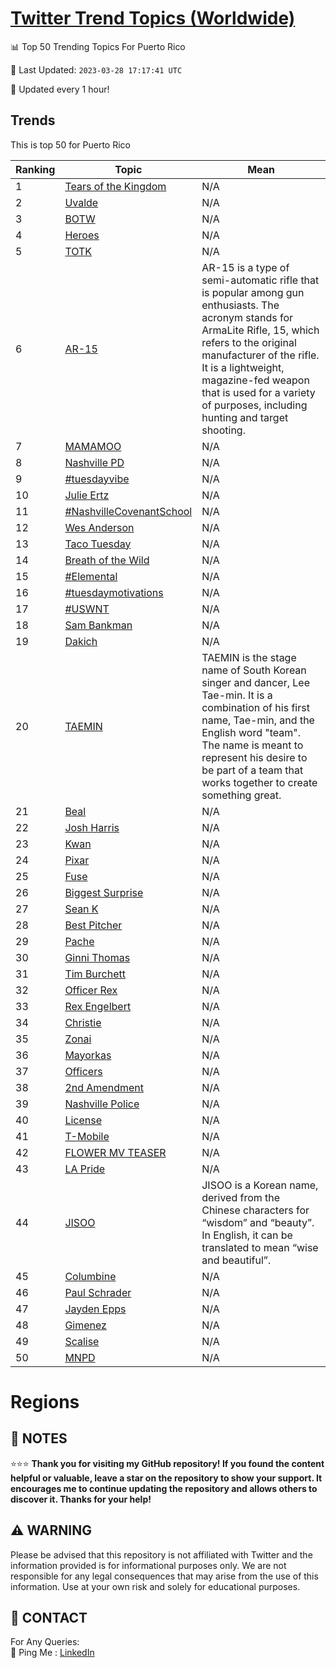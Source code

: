 [Twitter Trend Topics (Worldwide)](https://github.com/ErcinDedeoglu/Twitter-Trend-Topics)
==========


📊 Top 50 Trending Topics For Puerto Rico

📆 Last Updated: `2023-03-28 17:17:41 UTC`

🔧 Updated every 1 hour!


## Trends

This is top 50 for Puerto Rico

| Ranking | Topic | Mean |
| ------- | ------------ | ------------ |
| 1 | [Tears of the Kingdom](http://twitter.com/search?q=Tears+of+the+Kingdom) | N/A |
| 2 | [Uvalde](http://twitter.com/search?q=Uvalde) | N/A |
| 3 | [BOTW](http://twitter.com/search?q=BOTW) | N/A |
| 4 | [Heroes](http://twitter.com/search?q=Heroes) | N/A |
| 5 | [TOTK](http://twitter.com/search?q=TOTK) | N/A |
| 6 | [AR-15](http://twitter.com/search?q=AR-15) | AR-15 is a type of semi-automatic rifle that is popular among gun enthusiasts. The acronym stands for ArmaLite Rifle, 15, which refers to the original manufacturer of the rifle. It is a lightweight, magazine-fed weapon that is used for a variety of purposes, including hunting and target shooting. |
| 7 | [MAMAMOO](http://twitter.com/search?q=MAMAMOO) | N/A |
| 8 | [Nashville PD](http://twitter.com/search?q=Nashville+PD) | N/A |
| 9 | [#tuesdayvibe](http://twitter.com/search?q=%23tuesdayvibe) | N/A |
| 10 | [Julie Ertz](http://twitter.com/search?q=Julie+Ertz) | N/A |
| 11 | [#NashvilleCovenantSchool](http://twitter.com/search?q=%23NashvilleCovenantSchool) | N/A |
| 12 | [Wes Anderson](http://twitter.com/search?q=Wes+Anderson) | N/A |
| 13 | [Taco Tuesday](http://twitter.com/search?q=Taco+Tuesday) | N/A |
| 14 | [Breath of the Wild](http://twitter.com/search?q=Breath+of+the+Wild) | N/A |
| 15 | [#Elemental](http://twitter.com/search?q=%23Elemental) | N/A |
| 16 | [#tuesdaymotivations](http://twitter.com/search?q=%23tuesdaymotivations) | N/A |
| 17 | [#USWNT](http://twitter.com/search?q=%23USWNT) | N/A |
| 18 | [Sam Bankman](http://twitter.com/search?q=Sam+Bankman) | N/A |
| 19 | [Dakich](http://twitter.com/search?q=Dakich) | N/A |
| 20 | [TAEMIN](http://twitter.com/search?q=TAEMIN) | TAEMIN is the stage name of South Korean singer and dancer, Lee Tae-min. It is a combination of his first name, Tae-min, and the English word "team". The name is meant to represent his desire to be part of a team that works together to create something great. |
| 21 | [Beal](http://twitter.com/search?q=Beal) | N/A |
| 22 | [Josh Harris](http://twitter.com/search?q=Josh+Harris) | N/A |
| 23 | [Kwan](http://twitter.com/search?q=Kwan) | N/A |
| 24 | [Pixar](http://twitter.com/search?q=Pixar) | N/A |
| 25 | [Fuse](http://twitter.com/search?q=Fuse) | N/A |
| 26 | [Biggest Surprise](http://twitter.com/search?q=Biggest+Surprise) | N/A |
| 27 | [Sean K](http://twitter.com/search?q=Sean+K) | N/A |
| 28 | [Best Pitcher](http://twitter.com/search?q=Best+Pitcher) | N/A |
| 29 | [Pache](http://twitter.com/search?q=Pache) | N/A |
| 30 | [Ginni Thomas](http://twitter.com/search?q=Ginni+Thomas) | N/A |
| 31 | [Tim Burchett](http://twitter.com/search?q=Tim+Burchett) | N/A |
| 32 | [Officer Rex](http://twitter.com/search?q=Officer+Rex) | N/A |
| 33 | [Rex Engelbert](http://twitter.com/search?q=Rex+Engelbert) | N/A |
| 34 | [Christie](http://twitter.com/search?q=Christie) | N/A |
| 35 | [Zonai](http://twitter.com/search?q=Zonai) | N/A |
| 36 | [Mayorkas](http://twitter.com/search?q=Mayorkas) | N/A |
| 37 | [Officers](http://twitter.com/search?q=Officers) | N/A |
| 38 | [2nd Amendment](http://twitter.com/search?q=2nd+Amendment) | N/A |
| 39 | [Nashville Police](http://twitter.com/search?q=Nashville+Police) | N/A |
| 40 | [License](http://twitter.com/search?q=License) | N/A |
| 41 | [T-Mobile](http://twitter.com/search?q=T-Mobile) | N/A |
| 42 | [FLOWER MV TEASER](http://twitter.com/search?q=FLOWER+MV+TEASER) | N/A |
| 43 | [LA Pride](http://twitter.com/search?q=LA+Pride) | N/A |
| 44 | [JISOO](http://twitter.com/search?q=JISOO) | JISOO is a Korean name, derived from the Chinese characters for “wisdom” and “beauty”. In English, it can be translated to mean “wise and beautiful”. |
| 45 | [Columbine](http://twitter.com/search?q=Columbine) | N/A |
| 46 | [Paul Schrader](http://twitter.com/search?q=Paul+Schrader) | N/A |
| 47 | [Jayden Epps](http://twitter.com/search?q=Jayden+Epps) | N/A |
| 48 | [Gimenez](http://twitter.com/search?q=Gimenez) | N/A |
| 49 | [Scalise](http://twitter.com/search?q=Scalise) | N/A |
| 50 | [MNPD](http://twitter.com/search?q=MNPD) | N/A |



# Regions




## 📝 NOTES

⭐⭐⭐ **Thank you for visiting my GitHub repository! If you found the content helpful or valuable, leave a star on the repository to show your support. It encourages me to continue updating the repository and allows others to discover it. Thanks for your help!**


## ⚠️ WARNING

Please be advised that this repository is not affiliated with Twitter and the information provided is for informational purposes only. We are not responsible for any legal consequences that may arise from the use of this information. Use at your own risk and solely for educational purposes.


## 📨 CONTACT

 For Any Queries:  
            🏓 Ping Me : [LinkedIn](https://www.linkedin.com/in/ercindedeoglu/)
